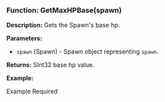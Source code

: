 ### Function: GetMaxHPBase(spawn)

**Description:**
Gets the Spawn's base hp.

**Parameters:**
- `spawn` (Spawn) - Spawn object representing `spawn`.

**Returns:** SInt32 base hp value.

**Example:**

Example Required

